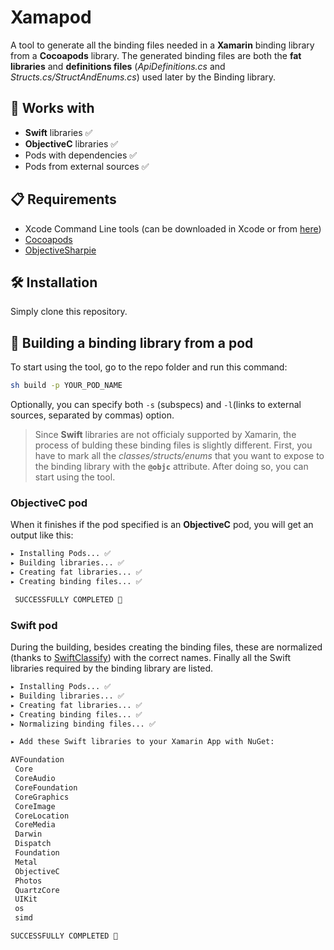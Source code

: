 # Xamapod
A tool to generate all the binding files needed in a **Xamarin** binding library
from a **Cocoapods** library. The generated binding files are both the **fat libraries** and
**definitions files** (_ApiDefinitions.cs_ and _Structs.cs/StructAndEnums.cs_) used later by the Binding library.

## 🔗 Works with

- **Swift** libraries ✅
- **ObjectiveC** libraries ✅
- Pods with dependencies ✅
- Pods from external sources ✅


## 📋 Requirements

- Xcode Command Line tools (can be downloaded in Xcode or from [here](https://developer.apple.com/downloads/index.action))
- [Cocoapods](https://guides.cocoapods.org/using/getting-started.html)
- [ObjectiveSharpie](https://dl.xamarin.com/objective-sharpie/ObjectiveSharpie.pkg)

## 🛠 Installation

Simply clone this repository.

## 🚀 Building a binding library from a pod

To start using the tool, go to the repo folder and run this command:

```sh
sh build -p YOUR_POD_NAME
```

Optionally, you can specify both `-s` (subspecs) and `-l`(links to external sources, separated by commas) option.

> Since **Swift** libraries are not officialy supported by Xamarin, the process of
bulding these binding files is slightly different. First, you have
to mark all the _classes/structs/enums_ that you want to expose
to the binding library with the **`@objc`** attribute. After doing so, you can start using the tool.

### ObjectiveC pod

When it finishes if the pod specified is an **ObjectiveC** pod, you will get an output like this:

```sh
▸ Installing Pods... ✅
▸ Building libraries... ✅
▸ Creating fat libraries... ✅
▸ Creating binding files... ✅

 SUCCESSFULLY COMPLETED 🚀
```

### Swift pod

During the building, besides creating the binding files, these are normalized (thanks to [SwiftClassify](https://github.com/Flash3001/SwiftClassify))
with the correct names. Finally all the Swift libraries required by the binding library are listed.


```sh
▸ Installing Pods... ✅
▸ Building libraries... ✅
▸ Creating fat libraries... ✅
▸ Creating binding files... ✅
▸ Normalizing binding files... ✅

▸ Add these Swift libraries to your Xamarin App with NuGet:

AVFoundation
 Core
 CoreAudio
 CoreFoundation
 CoreGraphics
 CoreImage
 CoreLocation
 CoreMedia
 Darwin
 Dispatch
 Foundation
 Metal
 ObjectiveC
 Photos
 QuartzCore
 UIKit
 os
 simd

SUCCESSFULLY COMPLETED 🚀
```


